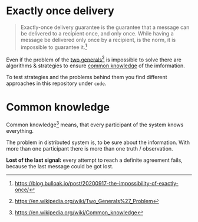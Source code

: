 # Exactly once delivery

> Exactly-once delivery guarantee is the guarantee that a message can be delivered to a recipient once, and only once. While having a message be delivered only once by a recipient, is the norm, it is impossible to guarantee it.[^1]

Even if the problem of the [two generals](https://github.com/in-der-kothe/exactly-once-semantics/tree/theory/two-generals)[^2] is impossible to solve there are algorithms & strategies to ensure [common knowledge](https://github.com/in-der-kothe/exactly-once-semantics/tree/theory/common-knowledge) of the imformation.

To test strategies and the problems behind them you find different approaches in this repository under `code`.

[^1]: https://blog.bulloak.io/post/20200917-the-impossibility-of-exactly-once/
[^2]: https://en.wikipedia.org/wiki/Two_Generals%27_Problem

# Common knowledge

Common knowledge[^3] means, that every participant of the system knows everything.

The problem in distributed system is, to be sure about the information. With more than one participant there is more than one truth / observation.

**Lost of the last signal:** every attempt to reach a definite agreement fails, because the last message could be got lost.

[^3]: https://en.wikipedia.org/wiki/Common_knowledge